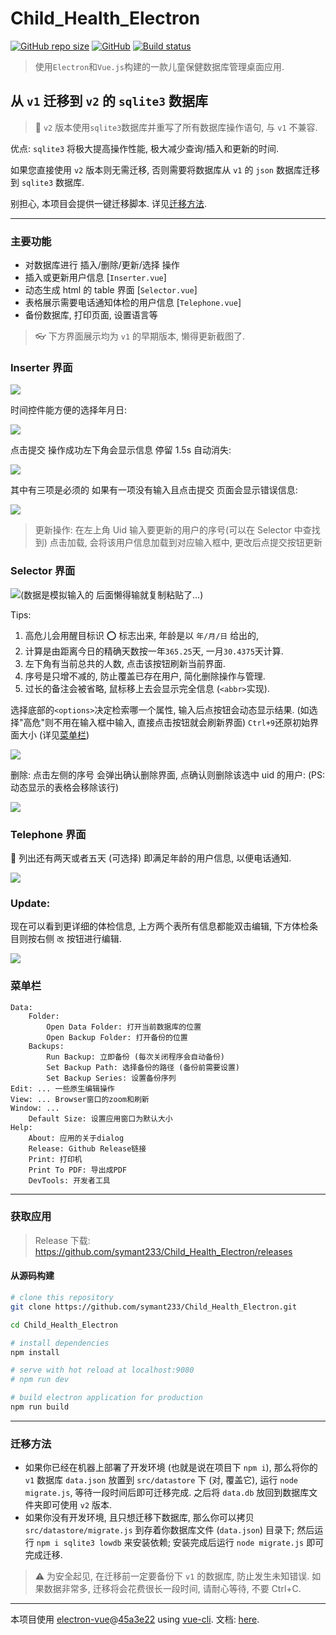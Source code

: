 # Child_Health_Electron

[![GitHub repo size](https://img.shields.io/github/repo-size/symant233/Child_Health_Electron)](https://github.com/symant233/Child_Health_Electron/archive/master.zip) [![GitHub](https://img.shields.io/github/license/symant233/Child_Health_Electron)](https://github.com/symant233/Child_Health_Electron/blob/master/LICENSE) [![Build status](https://ci.appveyor.com/api/projects/status/fvth00ua9t2nt1pf?svg=true)](https://ci.appveyor.com/project/symant233/child-health-electron)

> 使用`Electron`和`Vue.js`构建的一款儿童保健数据库管理桌面应用.

## 从 `v1` 迁移到 `v2` 的 `sqlite3` 数据库

> 🚨 `v2` 版本使用`sqlite3`数据库并重写了所有数据库操作语句, 与 `v1` 不兼容.

优点: `sqlite3` 将极大提高操作性能, 极大减少查询/插入和更新的时间.

如果您直接使用 `v2` 版本则无需迁移, 否则需要将数据库从 `v1` 的 `json` 数据库迁移到 `sqlite3` 数据库.

别担心, 本项目会提供一键迁移脚本. 详见[迁移方法](#迁移方法).

---

### 主要功能

- 对数据库进行 插入/删除/更新/选择 操作
- 插入或更新用户信息 [`Inserter.vue`]
- 动态生成 html 的 table 界面 [`Selector.vue`]
- 表格展示需要电话通知体检的用户信息 [`Telephone.vue`]
- 备份数据库, 打印页面, 设置语言等

> 👓 下方界面展示均为 `v1` 的早期版本, 懒得更新截图了.

### Inserter 界面

<img src="images/Snipaste_2020-01-21_18-42-30.png">

时间控件能方便的选择年月日:

<img src="images/Snipaste_2020-01-21_18-58-26.png">

点击提交 操作成功左下角会显示信息 停留 1.5s 自动消失:

<img src="images/Snipaste_2020-01-21_19-01-39.png">

其中有三项是必须的 如果有一项没有输入且点击提交 页面会显示错误信息:

<img src="images/Snipaste_2020-01-21_19-07-23.png">

> 更新操作:
> 在左上角 Uid 输入要更新的用户的序号(可以在 Selector 中查找到)
> 点击加载, 会将该用户信息加载到对应输入框中, 更改后点提交按钮更新

### Selector 界面

<img src="images/Snipaste_2020-01-21_19-42-46.png" alt="(数据是模拟输入的 后面懒得输就复制粘贴了...)">

Tips:

1. 高危儿会用醒目标识 ⭕ 标志出来, 年龄是以 `年/月/日` 给出的,
2. 计算是由距离今日的精确天数按一年`365.25`天, 一月`30.4375`天计算.
3. 左下角有当前总共的人数, 点击该按钮刷新当前界面.
4. 序号是只增不减的, 防止覆盖已存在用户, 简化删除操作与管理.
5. 过长的备注会被省略, 鼠标移上去会显示完全信息 (`<abbr>`实现).

选择底部的`<options>`决定检索哪一个属性, 输入后点按钮会动态显示结果. (如选择"高危"则不用在输入框中输入, 直接点击按钮就会刷新界面) `Ctrl+9`还原初始界面大小 (详见[菜单栏](#菜单栏))

<img src="images/Snipaste_2020-01-21_20-06-32.png">

删除: 点击左侧的序号 会弹出确认删除界面, 点确认则删除该选中 uid 的用户:
(PS: 动态显示的表格会移除该行)

<img src="images/Snipaste_2020-01-21_20-02-12.png">

### Telephone 界面

🌟 列出还有两天或者五天 (可选择) 即满足年龄的用户信息, 以便电话通知.

<img src="images/Snipaste_2020-01-21_20-28-06.png">

### Update:

现在可以看到更详细的体检信息, 上方两个表所有信息都能双击编辑, 下方体检条目则按右侧 `改` 按钮进行编辑.

<img src="images/Snipaste_2020-03-12_17-31-48.png">

### 菜单栏

```
Data:
    Folder:
        Open Data Folder: 打开当前数据库的位置
        Open Backup Folder: 打开备份的位置
    Backups:
        Run Backup: 立即备份 (每次关闭程序会自动备份)
        Set Backup Path: 选择备份的路径 (备份前需要设置)
        Set Backup Series: 设置备份序列
Edit: ... 一些原生编辑操作
View: ... Browser窗口的zoom和刷新
Window: ...
    Default Size: 设置应用窗口为默认大小
Help:
    About: 应用的关于dialog
    Release: Github Release链接
    Print: 打印机
    Print To PDF: 导出成PDF
    DevTools: 开发者工具
```

---

### 获取应用

> Release 下载: https://github.com/symant233/Child_Health_Electron/releases

#### 从源码构建

```bash
# clone this repository
git clone https://github.com/symant233/Child_Health_Electron.git

cd Child_Health_Electron

# install dependencies
npm install

# serve with hot reload at localhost:9080
# npm run dev

# build electron application for production
npm run build
```

---

### 迁移方法

- 如果你已经在机器上部署了开发环境 (也就是说在项目下 `npm i`), 那么将你的 `v1` 数据库 `data.json` 放置到 `src/datastore` 下 (对, 覆盖它), 运行 `node migrate.js`, 等待一段时间后即可迁移完成. 之后将 `data.db` 放回到数据库文件夹即可使用 `v2` 版本.
- 如果你没有开发环境, 且只想迁移下数据库, 那么你可以拷贝 `src/datastore/migrate.js` 到存着你数据库文件 (`data.json`) 目录下; 然后运行 `npm i sqlite3 lowdb` 来安装依赖; 安装完成后运行 `node migrate.js` 即可完成迁移.

> ⚠️ 为安全起见, 在迁移前一定要备份下 `v1` 的数据库, 防止发生未知错误. 如果数据非常多, 迁移将会花费很长一段时间, 请耐心等待, 不要 Ctrl+C.

---

本项目使用 [electron-vue](https://github.com/SimulatedGREG/electron-vue)@[45a3e22](https://github.com/SimulatedGREG/electron-vue/tree/45a3e224e7bb8fc71909021ccfdcfec0f461f634) using [vue-cli](https://github.com/vuejs/vue-cli). 文档: [here](https://simulatedgreg.gitbooks.io/electron-vue/content/index.html).
